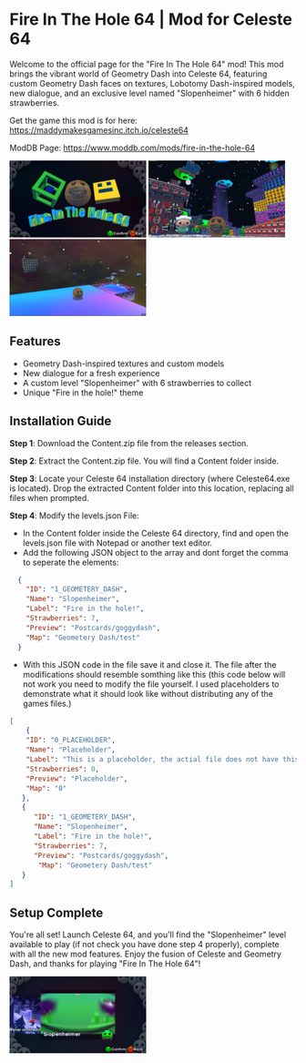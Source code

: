 # Fire In The Hole 64 | Mod for Celeste 64
Welcome to the official page for the "Fire In The Hole 64" mod! This mod brings the vibrant world of Geometry Dash into Celeste 64, featuring custom Geometry Dash faces on textures, Lobotomy Dash-inspired models, new dialogue, and an exclusive level named "Slopenheimer" with 6 hidden strawberries.

Get the game this mod is for here: https://maddymakesgamesinc.itch.io/celeste64

ModDB Page: https://www.moddb.com/mods/fire-in-the-hole-64

<p float="left">
  <img src="logo.png" alt="Logo Image" width="240"/>
  <img src="city.png" alt="City Image" width="240"/>
  <img src="labotomy.png" alt="Labotomy Image" width="240"/>
</p>

## Features
- Geometry Dash-inspired textures and custom models
- New dialogue for a fresh experience
- A custom level "Slopenheimer" with 6 strawberries to collect
- Unique "Fire in the hole!" theme

## Installation Guide
__Step 1__: Download the Content.zip file from the releases section.

__Step 2__: Extract the Content.zip file. You will find a Content folder inside.

__Step 3__: Locate your Celeste 64 installation directory (where Celeste64.exe is located). Drop the extracted Content folder into this location, replacing all files when prompted.

__Step 4__: Modify the levels.json File:

- In the Content folder inside the Celeste 64 directory, find and open the levels.json file with Notepad or another text editor.
- Add the following JSON object to the array and dont forget the comma to seperate the elements:
```json
  {
    "ID": "1_GEOMETERY_DASH",
    "Name": "Slopenheimer",
    "Label": "Fire in the hole!",
    "Strawberries": 7,
    "Preview": "Postcards/goggydash",
    "Map": "Geometery Dash/test"
  }
```

- With this JSON code in the file save it and close it. The file after the modifications should resemble somthing like this (this code below will not work you need to modify the file yourself. I used placeholders to demonstrate what it should look like without distributing any of the games files.)
```json
[
    {
	"ID": "0_PLACEHOLDER",
	"Name": "Placeholder",
	"Label": "This is a placeholder, the actial file does not have this",
	"Strawberries": 0,
	"Preview": "Placeholder",
	"Map": "0"
   },
   {
      "ID": "1_GEOMETERY_DASH",
      "Name": "Slopenheimer",
      "Label": "Fire in the hole!",
      "Strawberries": 7,
      "Preview": "Postcards/goggydash",
       "Map": "Geometery Dash/test"
   }
]
```
## Setup Complete

You're all set! Launch Celeste 64, and you'll find the "Slopenheimer" level available to play (if not check you have done step 4 properly), complete with all the new mod features. Enjoy the fusion of Celeste and Geometry Dash, and thanks for playing "Fire In The Hole 64"!

<p float="left">
  <img src="level.png" alt="Logo Image" width="240"/>
</p>
